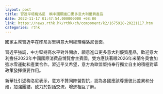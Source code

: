 ```yaml
---
layout: post
title: 習近平晤梅洛尼　稱中國願進口更多意大利優質產品
date: 2022-11-17 01:47:54.000000000 +08:00
link: https://news.rthk.hk/rthk/ch/component/k2/1675928-20221117.htm
categories: rthk
---
```


國家主席習近平在印尼峇里與意大利總理梅洛尼會面。

習近平強調，中方堅持高水平對外開放，願意進口更多意大利優質產品，歡迎意大利擔任2023年中國國際消費品博覽會主賓國。雙方應該著眼2026年米蘭冬奧會加強冰雪運動和產業合作。習近平又希望，意方為歐盟堅持奉行獨立自主的積極對華政策發揮重要作用。

新華社引述梅洛尼表示，意方不贊同陣營對抗，認為各國應該尊重彼此差異和分歧，加強團結，致力於對話交流，增進相互了解。
